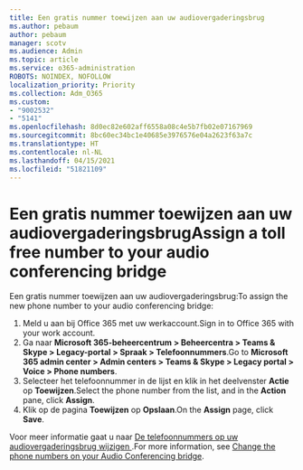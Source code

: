 ```yaml
---
title: Een gratis nummer toewijzen aan uw audiovergaderingsbrug
ms.author: pebaum
author: pebaum
manager: scotv
ms.audience: Admin
ms.topic: article
ms.service: o365-administration
ROBOTS: NOINDEX, NOFOLLOW
localization_priority: Priority
ms.collection: Adm_O365
ms.custom:
- "9002532"
- "5141"
ms.openlocfilehash: 8d0ec82e602aff6558a08c4e5b7fb02e07167969
ms.sourcegitcommit: 8bc60ec34bc1e40685e3976576e04a2623f63a7c
ms.translationtype: HT
ms.contentlocale: nl-NL
ms.lasthandoff: 04/15/2021
ms.locfileid: "51821109"
---
```

# <a name="assign-a-toll-free-number-to-your-audio-conferencing-bridge"></a><span data-ttu-id="d3536-102">Een gratis nummer toewijzen aan uw audiovergaderingsbrug</span><span class="sxs-lookup"><span data-stu-id="d3536-102">Assign a toll free number to your audio conferencing bridge</span></span>

<span data-ttu-id="d3536-103">Een gratis nummer toewijzen aan uw audiovergaderingsbrug:</span><span class="sxs-lookup"><span data-stu-id="d3536-103">To assign the new phone number to your audio conferencing bridge:</span></span>

1. <span data-ttu-id="d3536-104">Meld u aan bij Office 365 met uw werkaccount.</span><span class="sxs-lookup"><span data-stu-id="d3536-104">Sign in to Office 365 with your work account.</span></span>
2. <span data-ttu-id="d3536-105">Ga naar **Microsoft 365-beheercentrum > Beheercentra > Teams & Skype > Legacy-portal > Spraak > Telefoonnummers**.</span><span class="sxs-lookup"><span data-stu-id="d3536-105">Go to **Microsoft 365 admin center > Admin centers > Teams & Skype > Legacy portal > Voice > Phone numbers**.</span></span>
3. <span data-ttu-id="d3536-106">Selecteer het telefoonnummer in de lijst en klik in het deelvenster **Actie** op **Toewijzen**.</span><span class="sxs-lookup"><span data-stu-id="d3536-106">Select the phone number from the list, and in the **Action** pane, click **Assign**.</span></span>
4. <span data-ttu-id="d3536-107">Klik op de pagina **Toewijzen** op **Opslaan**.</span><span class="sxs-lookup"><span data-stu-id="d3536-107">On the **Assign** page, click **Save**.</span></span>

<span data-ttu-id="d3536-108">Voor meer informatie gaat u naar [De telefoonnummers op uw audiovergaderingsbrug wijzigen ](https://docs.microsoft.com/MicrosoftTeams/change-the-phone-numbers-on-your-audio-conferencing-bridge).</span><span class="sxs-lookup"><span data-stu-id="d3536-108">For more information, see [Change the phone numbers on your Audio Conferencing bridge](https://docs.microsoft.com/MicrosoftTeams/change-the-phone-numbers-on-your-audio-conferencing-bridge).</span></span>
